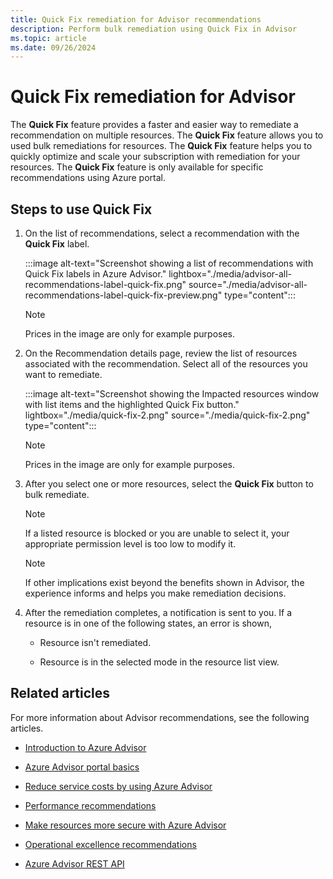 ```yaml
---
title: Quick Fix remediation for Advisor recommendations
description: Perform bulk remediation using Quick Fix in Advisor
ms.topic: article
ms.date: 09/26/2024
---
```


# Quick Fix remediation for Advisor

The **Quick Fix** feature provides a faster and easier way to remediate a recommendation on multiple resources. The **Quick Fix** feature allows you to used bulk remediations for resources. The **Quick Fix** feature helps you to quickly optimize and scale your subscription with remediation for your resources.
The **Quick Fix** feature is only available for specific recommendations using Azure portal.


## Steps to use Quick Fix

1.  On the list of recommendations, select a recommendation with the **Quick Fix** label.

    :::image alt-text="Screenshot showing a list of recommendations with Quick Fix labels in Azure Advisor." lightbox="./media/advisor-all-recommendations-label-quick-fix.png" source="./media/advisor-all-recommendations-label-quick-fix-preview.png" type="content":::

    > [!NOTE]
    > Prices in the image are only for example purposes.

1.  On the Recommendation details page, review the list of resources associated with the recommendation. Select all of the resources you want to remediate.

    :::image alt-text="Screenshot showing the Impacted resources window with list items and the highlighted Quick Fix button." lightbox="./media/quick-fix-2.png" source="./media/quick-fix-2.png" type="content":::

    > [!NOTE]
    > Prices in the image are only for example purposes.

1.  After you select one or more resources, select the **Quick Fix** button to bulk remediate.

    > [!NOTE]
    > If a listed resource is blocked or you are unable to select it, your appropriate permission level is too low to modify it.

    > [!NOTE]
    > If other implications exist beyond the benefits shown in Advisor, the experience informs and helps you make remediation decisions.

1.  After the remediation completes, a notification is sent to you. If a resource is in one of the following states, an error is shown,

    *   Resource isn't remediated.

    *   Resource is in the selected mode in the resource list view.


## Related articles

For more information about Advisor recommendations, see the following articles.

*   [Introduction to Azure Advisor](./advisor-overview.md "Introduction to Azure Advisor | Azure Advisor | Microsoft Learn")

*   [Azure Advisor portal basics](./advisor-get-started.md "Azure Advisor portal basics | Azure Advisor | Microsoft Learn")

*   [Reduce service costs by using Azure Advisor](./advisor-cost-recommendations.md "Reduce service costs by using Azure Advisor | Azure Advisor | Microsoft Learn")

*   [Performance recommendations](./advisor-reference-performance-recommendations.md "Performance recommendations | Azure Advisor | Microsoft Learn")

*   [Make resources more secure with Azure Advisor](./advisor-security-recommendations.md "Make resources more secure with Azure Advisor | Azure Advisor | Microsoft Learn")

*   [Operational excellence recommendations](./advisor-reference-operational-excellence-recommendations.md "Operational excellence recommendations | Azure Advisor | Microsoft Learn")

*   [Azure Advisor REST API](/rest/api/advisor "Azure Advisor REST API | Azure REST API reference | Microsoft Learn")
